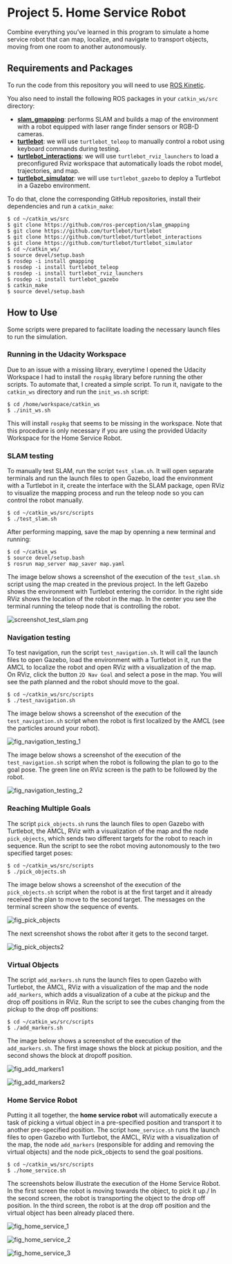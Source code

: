 # Project 5. Home Service Robot
Combine everything you’ve learned in this program to simulate a home service robot that can map, localize, and navigate to transport objects, moving from one room to another autonomously. 

## Requirements and Packages
To run the code from this repository you will need to use [ROS Kinetic](http://wiki.ros.org/kinetic).

You also need to install the following ROS packages in your `catkin_ws/src` directory:

- [**slam_gmapping**](https://github.com/ros-perception/slam_gmapping): performs SLAM and builds a map of the environment with a robot equipped with laser range finder sensors or RGB-D cameras.
- [**turtlebot**](https://github.com/turtlebot/turtlebot): we will use `turtlebot_teleop` to manually control a robot using keyboard commands during testing.
- [**turtlebot_interactions**](https://github.com/turtlebot/turtlebot_interactions): we will use `turtlebot_rviz_launchers` to load a preconfigured Rviz workspace that automatically loads the robot model, trajectories, and map.
- [**turtlebot_simulator**](https://github.com/turtlebot/turtlebot_simulator): we will use `turtlebot_gazebo` to deploy a Turtlebot in a Gazebo environment.

To do that, clone the corresponding GitHub repositories, install their dependencies and run a `catkin_make`:
```
$ cd ~/catkin_ws/src
$ git clone https://github.com/ros-perception/slam_gmapping
$ git clone https://github.com/turtlebot/turtlebot
$ git clone https://github.com/turtlebot/turtlebot_interactions
$ git clone https://github.com/turtlebot/turtlebot_simulator
$ cd ~/catkin_ws/
$ source devel/setup.bash
$ rosdep -i install gmapping
$ rosdep -i install turtlebot_teleop
$ rosdep -i install turtlebot_rviz_launchers
$ rosdep -i install turtlebot_gazebo
$ catkin_make
$ source devel/setup.bash
```

## How to Use
Some scripts were prepared to facilitate loading the necessary launch files to run the simulation. 

### Running in the Udacity Workspace
Due to an issue with a missing library, everytime I opened the Udacity Workspace I had to install the `rospkg` library before running the other scripts. To automate that, I created a simple script. To run it, navigate to the `catkin_ws` directory and run the `init_ws.sh` script:
```
$ cd /home/workspace/catkin_ws
$ ./init_ws.sh
```
This will install `rospkg` that seems to be missing in the workspace. Note that this procedure is only necessary if you are using the provided Udacity Workspace for the Home Service Robot. 

### SLAM testing
To manually test SLAM, run the script `test_slam.sh`. It will open separate terminals and run the launch files to open Gazebo, load the environment with a Turtlebot in it, create the interface with the SLAM package, open RViz to visualize the mapping process and run the teleop node so you can control the robot manually.
```
$ cd ~/catkin_ws/src/scripts
$ ./test_slam.sh
```
After performing mapping, save the map by openning a new terminal and running:
```
$ cd ~/catkin_ws
$ source devel/setup.bash
$ rosrun map_server map_saver map.yaml
```
The image below shows a screenshot of the execution of the `test_slam.sh` script using the map created in the previous project. In the left Gazebo shows the environment with Turtlebot entering the corridor. In the right side RViz shows the location of the robot in the map. In the center you see the terminal running the teleop node that is controlling the robot. 

![screenshot_test_slam.png](screenshots/screenshot_test_slam.png)

### Navigation testing
To test navigation, run the script `test_navigation.sh`. It will call the launch files to open Gazebo, load the environment with a Turtlebot in it, run the AMCL to localize the robot and open RViz with a visualization of the map. On RViz, click the button `2D Nav Goal` and select a pose in the map. You will see the path planned and the robot should move to the goal.
```
$ cd ~/catkin_ws/src/scripts
$ ./test_navigation.sh
```
The image below shows a screenshot of the execution of the `test_navigation.sh` script when the robot is first localized by the AMCL (see the particles around your robot).  

![fig_navigation_testing_1](screenshots/navigating_to_goal_pose_1.png)

The image below shows a screenshot of the execution of the `test_navigation.sh` script when the robot is following the plan to go to the goal pose. The green line on RViz screen is the path to be followed by the robot. 

![fig_navigation_testing_2](screenshots/navigating_to_goal_pose_2.png)

### Reaching Multiple Goals
The script `pick_objects.sh` runs the launch files to open Gazebo with Turtlebot, the AMCL, RViz with a visualization of the map and the node `pick_objects`, which sends two different targets for the robot to reach in sequence. Run the script to see the robot moving autonomously to the two specified target poses: 
```
$ cd ~/catkin_ws/src/scripts
$ ./pick_objects.sh
```
The image below shows a screenshot of the execution of the `pick_objects.sh` script when the robot is at the first target and it already received the plan to move to the second target. The messages on the terminal screen show the sequence of events.  

![fig_pick_objects](screenshots/screenshot_pick_objects_2.png)

The next screenshot shows the robot after it gets to the second target.

![fig_pick_objects2](screenshots/screenshot_pick_objects_3.png)

### Virtual Objects
The script `add_markers.sh` runs the launch files to open Gazebo with Turtlebot, the AMCL, RViz with a visualization of the map and the node `add_markers`, which adds a visualization of a cube at the pickup and the drop off positions in RViz. Run the script to see the cubes changing from the pickup to the drop off positions: 
```
$ cd ~/catkin_ws/src/scripts
$ ./add_markers.sh
```
The image below shows a screenshot of the execution of the `add_markers.sh`. The first image shows the block at pickup position, and the second shows the block at dropoff position.  

![fig_add_markers1](screenshots/screenshot_add_markers_1.png)

![fig_add_markers2](screenshots/screenshot_add_markers_2.png)

### Home Service Robot
Putting it all together, the **home service robot** will automatically execute a task of picking a virtual object in a pre-specified position and transport it to another pre-specified position. The script `home_service.sh` runs the launch files to open Gazebo with Turtlebot, the AMCL, RViz with a visualization of the map, the node `add_markers` (responsible for adding and removing the virtual objects) and the node pick_objects to send the goal positions. 
```
$ cd ~/catkin_ws/src/scripts
$ ./home_service.sh
```
The screenshots below illustrate the execution of the Home Service Robot. In the first screen the robot is moving towards the object, to pick it up./ In the second screen, the robot is transporting the object to the drop off position. In the third screen, the robot is at the drop off position and the virtual object has been already placed there. 

![fig_home_service_1](screenshots/screenshot_home_service_1.png)

![fig_home_service_2](screenshots/screenshot_home_service_2.png)

![fig_home_service_3](screenshots/screenshot_home_service_3.png)


